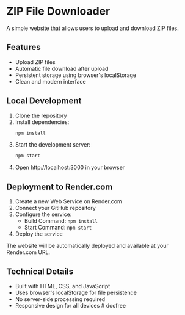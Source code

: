# ZIP File Downloader

A simple website that allows users to upload and download ZIP files.

## Features

- Upload ZIP files
- Automatic file download after upload
- Persistent storage using browser's localStorage
- Clean and modern interface

## Local Development

1. Clone the repository
2. Install dependencies:
   ```bash
   npm install
   ```
3. Start the development server:
   ```bash
   npm start
   ```
4. Open http://localhost:3000 in your browser

## Deployment to Render.com

1. Create a new Web Service on Render.com
2. Connect your GitHub repository
3. Configure the service:
   - Build Command: `npm install`
   - Start Command: `npm start`
4. Deploy the service

The website will be automatically deployed and available at your Render.com URL.

## Technical Details

- Built with HTML, CSS, and JavaScript
- Uses browser's localStorage for file persistence
- No server-side processing required
- Responsive design for all devices #   d o c f r e e  
 